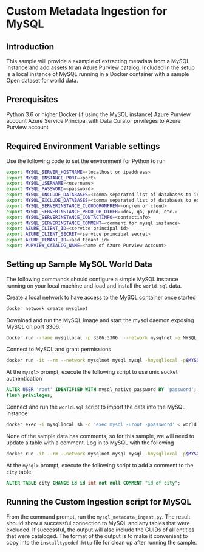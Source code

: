 # Custom Metadata Ingestion for MySQL

## Introduction

This sample will provide a example of extracting metadata from a MySQL instance
and add assets to an Azure Purview catalog. Included in the setup is a local
instance of MySQL running in a Docker container with a sample Open dataset for
world data.

## Prerequisites

Python 3.6 or higher
Docker (if using the MySQL instance)
Azure Purview account
Azure Service Principal with Data Curator privileges to Azure Purview account

## Required Environment Variable settings

Use the following code to set the environment for Python to run

``` bash
export MYSQL_SERVER_HOSTNAME=<localhost or ipaddress>
export MYSQL_INSTANCE_PORT=<port>
export MYSQL_USERNAME=<username>
export MYSQL_PASSWORD=<password>
export MYSQL_INCLUDE_DATABASES=<comma separated list of databases to include>
export MYSQL_EXCLUDE_DATABASES=<comma separated list of databases to exclude>
export MYSQL_SERVERINSTANCE_CLOUDORONPREM=<onprem or cloud>
export MYSQL_SERVERINSTANCE_PROD_OR_OTHER=<dev, qa, prod, etc.>
export MYSQL_SERVERINSTANCE_CONTACTINFO=<contactinfo>
export MYSQL_SERVERINSTANCE_COMMENT=<comment for mysql instance>
export AZURE_CLIENT_ID=<service principal id>
export AZURE_CLIENT_SECRET=<service principal secret>
export AZURE_TENANT_ID=<aad tenant id>
export PURVIEW_CATALOG_NAME=<name of Azure Purview Account>
```

## Setting up Sample MySQL World Data

The following commands should configure a simple MySQL instance running on your
local machine and load and install the `world.sql` data.

Create a local network to have access to the MySQL container once started

``` bash
docker network create mysqlnet
```

Download and run the MySQL image and start the mysql daemon exposing MySQL on
port 3306.

``` bash
docker run --name mysqllocal -p 3306:3306  --network mysqlnet -e MYSQL_ROOT_PASSWORD=$MYSQL_PASSWORD -d  mysql
```

Connect to MySQL and grant permissions

``` bash
docker run -it --rm --network mysqlnet mysql mysql -hmysqllocal -p$MYSQL_PASSWORD
```

At the `mysql>` prompt, execute the following script to use unix socket authentication

``` sql
ALTER USER 'root' IDENTIFIED WITH mysql_native_password BY 'password';
flush privileges;
```

Connect and run the `world.sql` script to import the data into the MySQL instance

``` bash
docker exec -i mysqllocal sh -c 'exec mysql -uroot -ppassword' < world.sql
```

None of the sample data has comments, so for this sample, we will need to update
a table with a comment. Log in to MySQL with the following

``` bash
docker run -it --rm --network mysqlnet mysql mysql -hmysqllocal -p$MYSQL_PASSWORD
```

At the `mysql>` prompt, execute the following script to add a comment to the `city`
table

``` sql
ALTER TABLE city CHANGE id id int not null COMMENT "id of city";
```

## Running the Custom Ingestion script for MySQL

From the command prompt, run the `mysql_metadata_ingest.py`. The result should show
a successful connection to MySQL and any tables that were excluded. If successful,
the output will also include the GUIDs of all entities that were cataloged. The
format of the output is to make it convenient to copy into the `installtypedef.http`
file for clean up after running the sample.
